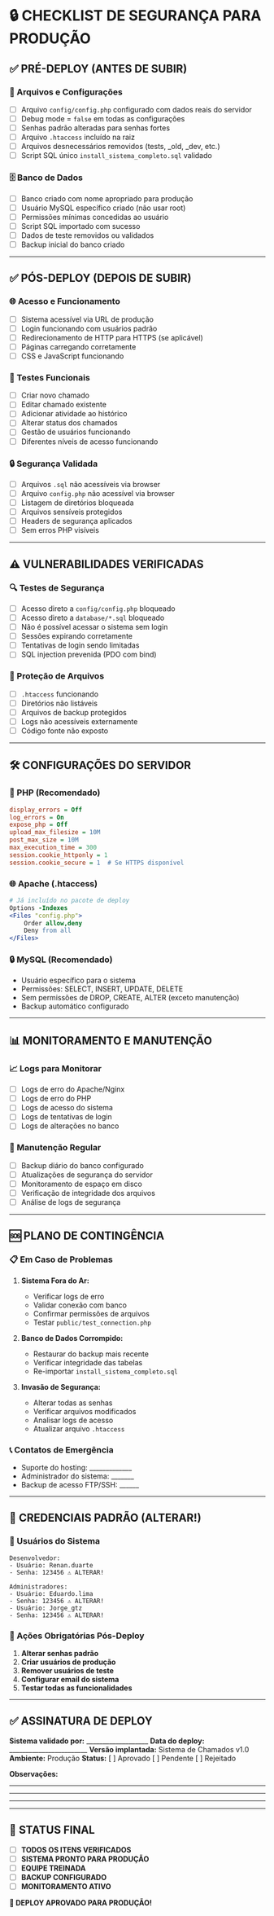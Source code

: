 # 🔒 CHECKLIST DE SEGURANÇA PARA PRODUÇÃO

## ✅ PRÉ-DEPLOY (ANTES DE SUBIR)

### **🔧 Arquivos e Configurações**
- [ ] Arquivo `config/config.php` configurado com dados reais do servidor
- [ ] Debug mode = `false` em todas as configurações
- [ ] Senhas padrão alteradas para senhas fortes
- [ ] Arquivo `.htaccess` incluído na raiz
- [ ] Arquivos desnecessários removidos (tests, _old, _dev, etc.)
- [ ] Script SQL único `install_sistema_completo.sql` validado

### **🗄️ Banco de Dados**
- [ ] Banco criado com nome apropriado para produção
- [ ] Usuário MySQL específico criado (não usar root)
- [ ] Permissões mínimas concedidas ao usuário
- [ ] Script SQL importado com sucesso
- [ ] Dados de teste removidos ou validados
- [ ] Backup inicial do banco criado

---

## ✅ PÓS-DEPLOY (DEPOIS DE SUBIR)

### **🌐 Acesso e Funcionamento**
- [ ] Sistema acessível via URL de produção
- [ ] Login funcionando com usuários padrão
- [ ] Redirecionamento de HTTP para HTTPS (se aplicável)
- [ ] Páginas carregando corretamente
- [ ] CSS e JavaScript funcionando

### **🧪 Testes Funcionais**
- [ ] Criar novo chamado
- [ ] Editar chamado existente
- [ ] Adicionar atividade ao histórico
- [ ] Alterar status dos chamados
- [ ] Gestão de usuários funcionando
- [ ] Diferentes níveis de acesso funcionando

### **🔒 Segurança Validada**
- [ ] Arquivos `.sql` não acessíveis via browser
- [ ] Arquivo `config.php` não acessível via browser
- [ ] Listagem de diretórios bloqueada
- [ ] Arquivos sensíveis protegidos
- [ ] Headers de segurança aplicados
- [ ] Sem erros PHP visíveis

---

## ⚠️ VULNERABILIDADES VERIFICADAS

### **🔍 Testes de Segurança**
- [ ] Acesso direto a `config/config.php` bloqueado
- [ ] Acesso direto a `database/*.sql` bloqueado
- [ ] Não é possível acessar o sistema sem login
- [ ] Sessões expirando corretamente
- [ ] Tentativas de login sendo limitadas
- [ ] SQL injection prevenida (PDO com bind)

### **📁 Proteção de Arquivos**
- [ ] `.htaccess` funcionando
- [ ] Diretórios não listáveis
- [ ] Arquivos de backup protegidos
- [ ] Logs não acessíveis externamente
- [ ] Código fonte não exposto

---

## 🛠️ CONFIGURAÇÕES DO SERVIDOR

### **🔧 PHP (Recomendado)**
```ini
display_errors = Off
log_errors = On
expose_php = Off
upload_max_filesize = 10M
post_max_size = 10M
max_execution_time = 300
session.cookie_httponly = 1
session.cookie_secure = 1  # Se HTTPS disponível
```

### **🌐 Apache (.htaccess)**
```apache
# Já incluído no pacote de deploy
Options -Indexes
<Files "config.php">
    Order allow,deny
    Deny from all
</Files>
```

### **🔒 MySQL (Recomendado)**
- Usuário específico para o sistema
- Permissões: SELECT, INSERT, UPDATE, DELETE
- Sem permissões de DROP, CREATE, ALTER (exceto manutenção)
- Backup automático configurado

---

## 📊 MONITORAMENTO E MANUTENÇÃO

### **📈 Logs para Monitorar**
- [ ] Logs de erro do Apache/Nginx
- [ ] Logs de erro do PHP
- [ ] Logs de acesso do sistema
- [ ] Logs de tentativas de login
- [ ] Logs de alterações no banco

### **🔄 Manutenção Regular**
- [ ] Backup diário do banco configurado
- [ ] Atualizações de segurança do servidor
- [ ] Monitoramento de espaço em disco
- [ ] Verificação de integridade dos arquivos
- [ ] Análise de logs de segurança

---

## 🆘 PLANO DE CONTINGÊNCIA

### **📋 Em Caso de Problemas**
1. **Sistema Fora do Ar:**
   - Verificar logs de erro
   - Validar conexão com banco
   - Confirmar permissões de arquivos
   - Testar `public/test_connection.php`

2. **Banco de Dados Corrompido:**
   - Restaurar do backup mais recente
   - Verificar integridade das tabelas
   - Re-importar `install_sistema_completo.sql`

3. **Invasão de Segurança:**
   - Alterar todas as senhas
   - Verificar arquivos modificados
   - Analisar logs de acesso
   - Atualizar arquivo `.htaccess`

### **📞 Contatos de Emergência**
- Suporte do hosting: _____________
- Administrador do sistema: _______
- Backup de acesso FTP/SSH: ______

---

## 🎯 CREDENCIAIS PADRÃO (ALTERAR!)

### **👥 Usuários do Sistema**
```
Desenvolvedor:
- Usuário: Renan.duarte
- Senha: 123456 ⚠️ ALTERAR!

Administradores:
- Usuário: Eduardo.lima
- Senha: 123456 ⚠️ ALTERAR!
- Usuário: Jorge_gtz  
- Senha: 123456 ⚠️ ALTERAR!
```

### **🔑 Ações Obrigatórias Pós-Deploy**
1. **Alterar senhas padrão**
2. **Criar usuários de produção**
3. **Remover usuários de teste**
4. **Configurar email do sistema**
5. **Testar todas as funcionalidades**

---

## ✅ ASSINATURA DE DEPLOY

**Sistema validado por:** ___________________
**Data do deploy:** ________________________
**Versão implantada:** Sistema de Chamados v1.0
**Ambiente:** Produção
**Status:** [ ] Aprovado [ ] Pendente [ ] Rejeitado

**Observações:**
_________________________________________________
_________________________________________________
_________________________________________________

---

## 🚀 STATUS FINAL

- [ ] **TODOS OS ITENS VERIFICADOS**
- [ ] **SISTEMA PRONTO PARA PRODUÇÃO**
- [ ] **EQUIPE TREINADA**
- [ ] **BACKUP CONFIGURADO**
- [ ] **MONITORAMENTO ATIVO**

**🎉 DEPLOY APROVADO PARA PRODUÇÃO!**
